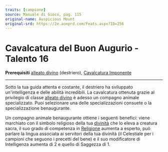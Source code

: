 ```yaml
---
traits: [campione]
source: Manuale di Gioco, pag. 115
original-name: Auspicious Mount
original-srd: https://2e.aonprd.com/Feats.aspx?ID=256
---
```


# Cavalcatura del Buon Augurio - Talento 16

**Prerequisiti** [alleato divino](/classi/campione#alleato-divino) (destriero),
[Cavalcatura Imponente](/classi/campione/talenti/cavalcatura-imponente)

---

Sotto la tua guida attenta e costante, il destriero ha sviluppato
un'intelligenza e delle abilità incredibili. La cavalcatura ottenuta grazie al
privilegio di classe [alleato divino](/classi/campione#alleato-divino) è adesso
un compagno animale specializzato. Puoi selezionare una delle specializzazioni
consuete o la specializzazione benaugurante.

Un compagno animale benaugurante ottiene i seguenti benefici: viene marchiato
con il simbolo religioso della tua [divinità](/ambientazione/divinita) che lo
eleva a creatura sacra, il suo grado di competenza in
[Religione](/abilita/religione) aumenta a esperto, può parlare la lingua
associata ai servitori della tua divinità (il Celestiale per i campioni che
seguono i precetti del bene) e il suo modificatore di Intelligenza aumenta di 2
e quello di Saggezza di 1.
